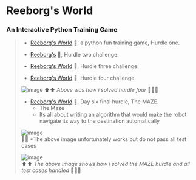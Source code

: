 # Reeborg's World
### An Interactive Python Training Game  

> - [Reeborg's World](https://reeborg.ca/reeborg.html?lang=en&mode=python&menu=worlds%2Fmenus%2Freeborg_intro_en.json&name=Alone&url=worlds%2Ftutorial_en%2Falone.json) :robot:, a python fun training game, Hurdle one.  
> 
> - [Reeborg's](https://reeborg.ca/reeborg.html?lang=en&mode=python&menu=worlds%2Fmenus%2Freeborg_intro_en.json&name=Hurdle%201&url=worlds%2Ftutorial_en%2Fhurdle1.json) :robot:, Hurdle two challenge.  
> 
> - [Reeborg's World](https://reeborg.ca/reeborg.html?lang=en&mode=python&menu=worlds%2Fmenus%2Freeborg_intro_en.json&name=Hurdle%202&url=worlds%2Ftutorial_en%2Fhurdle2.json) :robot:, Hurdle three challenge.  
> 
> - [Reeborg's World](http://reeborg.ca/reeborg.html?lang=en&mode=python&menu=worlds%2Fmenus%2Freeborg_intro_en.json&name=Hurdle%204&url=worlds%2Ftutorial_en%2Fhurdle4.json) :robot:, Hurdle four challenge.  
> 
> ![image](https://user-images.githubusercontent.com/95404943/193444580-4fdc035c-e7f7-4a3d-9523-137b9c733b8b.png)
> :arrow_up::arrow_up: *Above was how i solved hurdle four* :muscle::smile::muscle:  
> 
> - [Reeborg's World](https://reeborg.ca/reeborg.html?lang=en&mode=python&menu=worlds%2Fmenus%2Freeborg_intro_en.json&name=Maze&url=worlds%2Ftutorial_en%2Fmaze1.json) :robot:, Day six final hurdle, The MAZE.  
>     - The Maze
>     - Its all about writing an algorithm that would make the robot navigate its way to the destination automatically
> 
> ![image](https://user-images.githubusercontent.com/95404943/193449689-c4c1483b-6757-4e74-847c-30f560df8496.png)  
> 🔼🔼 *The above image unfortunately works but do not pass all test cases  
> 
> ![image](https://user-images.githubusercontent.com/95404943/193451538-1d6aa521-ff75-4734-bb51-be1ec34ba717.png)  
> :arrow_up::arrow_up: *The above image shows how i solved the MAZE hurdle and all test cases handled* :muscle::smile::muscle:  
> 
